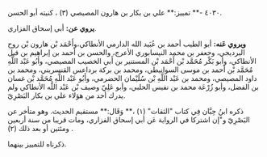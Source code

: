 ٤٠٣٠ -** تمييز:** علي بن بكار بن هارون المصيصي (٣) ، كنيته أبو الحسن.

**يروي عن:** أبي إسحاق الفزاري.

**ويروي عَنه:** أبو الطيب أحمد بن عُبَيد الله الدارمي الأنطاكي،وأَحْمَد بْن هارون بْن روح البرديجي، وجعفر بن محمد النيسابوري الأعرج، والحسن بن أحمد بن إبراهيم بن فيل الأنطاكي، وأبو بَكْر مُحَمَّد بْن أَحْمَد بْن المستنير بن أَبي الخصيب المصيصي، وأَبُو عَبْد اللَّهِ مُحَمَّد بْن أحمد بن موسى السوانيطي، ومحمد بن بركة برداعس القنسريني، ومحمد بن داود المصيصي، ومحمد بن عَبْد اللَّهِ بْن سُلَيْمان الحضرمي، وأَبُو عَبْد اللَّهِ مُحَمَّد بْن غسان بن الفضل، وأبو زُرْعَة محمد بن نفيس الحلبي، وأبو عَلِيّ وصيف بْن عَبْد اللَّه الأنطاكي ولم يدرك أحد من هؤلاء علي بن بكار البَصْرِيّ.

ذكره ابنُ حِبَّان فِي كتاب "الثقات" (١) ،** وَقَال:** مستقيم الحديث. وهو متأخر عن البَصْرِيّ و"إن اشتركا في الرواية عَن أبي إسحاق الفزاري، ومات قريبا من سنة أربعين ومئتين أو بعد ذلك (٢) .

ذكرناه للتمييز بينهما.